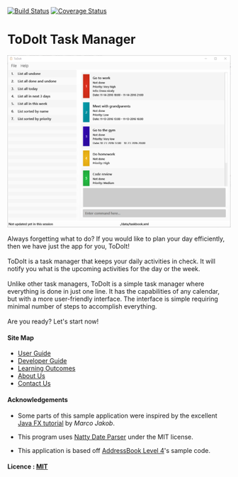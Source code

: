 [![Build Status](https://travis-ci.org/CS2103AUG2016-W09-C3/main.svg?branch=master)](https://travis-ci.org/CS2103AUG2016-W09-C3/main)
[![Coverage Status](https://coveralls.io/repos/github/CS2103AUG2016-W09-C3/main/badge.svg?branch=Edited_recurrenceTest)](https://coveralls.io/github/CS2103AUG2016-W09-C3/main?branch=Edited_recurrenceTest)

# ToDoIt Task Manager

<img src="docs/images/ui.png" width="800"><br>

Always forgetting what to do? If you would like to plan your day efficiently, then we have just the app for you, ToDoIt!<br>
<br>
ToDoIt is a task manager that keeps your daily activities in check. 
It will notify you what is the upcoming activities for the day or the week.<br>
<br>
Unlike other task managers, ToDoIt is a simple task manager where everything is done in just one line. 
It has the capabilities of any calendar, but with a more user-friendly interface.
The interface is simple requiring minimal number of steps to accomplish everything.<br>
<br>
Are you ready? Let's start now!<br>

  
#### Site Map
* [User Guide](docs/UserGuide.md) 
* [Developer Guide](docs/DeveloperGuide.md) 
* [Learning Outcomes](docs/LearningOutcomes.md) 
* [About Us](docs/AboutUs.md)
* [Contact Us](docs/ContactUs.md)


#### Acknowledgements

* Some parts of this sample application were inspired by the excellent 
  [Java FX tutorial](http://code.makery.ch/library/javafx-8-tutorial/) by *Marco Jakob*. 

* This program uses [Natty Date Parser](http://natty.joestelmach.com/) under the MIT license.

* This application is based off [AddressBook Level 4](https://github.com/se-edu/addressbook-level4)'s sample code.

#### Licence : [MIT](LICENSE)
